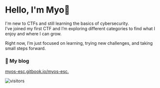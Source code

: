 # Hello, I'm Myo👋

I'm new to CTFs and still learning the basics of cybersecurity.  
I’ve joined my first CTF and I’m exploring different categories to find what I enjoy and where I can grow.

Right now, I’m just focused on learning, trying new challenges, and taking small steps forward.

### 📝 My blog
[myos-esc.gitbook.io/myos-esc.](myos-esc.gitbook.io/myos-esc.)

![visitors](https://komarev.com/ghpvc/?username=blue&color=red)
<!---
zxhry/zxhry is a ✨ special ✨ repository because its `README.md` (this file) appears on your GitHub profile.
You can click the Preview link to take a look at your changes.
--->
